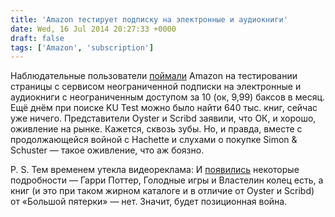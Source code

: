 ```yaml
---
title: 'Amazon тестирует подписку на электронные и аудиокниги'
date: Wed, 16 Jul 2014 20:27:33 +0000
draft: false
tags: ['Amazon', 'subscription']
---
```


Наблюдательные пользователи [поймали](http://mashable.com/2014/07/16/amazon-ebook-subscription/) Amazon на тестировании страницы с сервисом неограниченной подписки на электронные и аудиокниги с неограниченным доступом за 10 (ок, 9,99) баксов в месяц. Ещё днём при поиске KU Test можно было найти 640 тыс. книг, сейчас уже ничего. Представители Oyster и Scribd заявили, что ОК, и хорошо, оживление на рынке. Кажется, сквозь зубы. Но, и правда, вместе с продолжающейся войной с Hachette и слухами о покупке Simon & Schuster — такое оживление, что аж боязно.

P. S. Тем временем утекла видеореклама: И [появились](http://gigaom.com/2014/07/16/kindle-unlimited-more-details-and-a-few-questions-about-amazons-subscription-book-service-exclusive-video/%D1%91) некоторые подробности — Гарри Поттер, Голодные игры и Властелин колец есть, а книг (и это при таком жирном каталоге и в отличие от Oyster и Scribd) от «Большой пятерки» — нет. Значит, будет позиционная война.